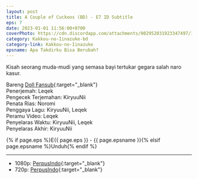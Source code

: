 ```yaml
---
layout: post
title: A Couple of Cuckoos (BD) - E7 ID Subtitle
eps: 7
date: 2023-01-01 11:56:00+0700
coverPhoto: https://cdn.discordapp.com/attachments/902952031923347497/1058663821599854592/image.png
category: Kakkou-no-Iinazuke-bd
category-link: Kakkou-no-Iinazuke
epsname: Apa Takdirku Bisa Berubah?
---
```


Kisah seorang muda-mudi yang semasa bayi tertukar gegara salah naro kasur.

Bareng [Doll Fansub](https://www.perpusindo.info/user/Leqek){:target="_blank"}<br>
Penerjemah: Leqek<br>
Pengecek Terjemahan: KiryuuNii<br>
Penata Rias: Noromi<br>
Penggaya Lagu: KiryuuNii, Leqek<br>
Peramu Video: Leqek<br>
Penyelaras Waktu: KiryuuNii, Leqek<br>
Penyelaras Akhir: KiryuuNii<br>

{% if page.eps %}E{{ page.eps }} - {{ page.epsname }}{% elsif page.epsname %}Unduh{% endif %}

---
- 1080p: [PerpusIndo](https://www.perpusindo.info/berkas/5WelRcpg){:target="_blank"}<br>
- 720p: [PerpusIndo](https://www.perpusindo.info/berkas/GVadgQTl){:target="_blank"}
